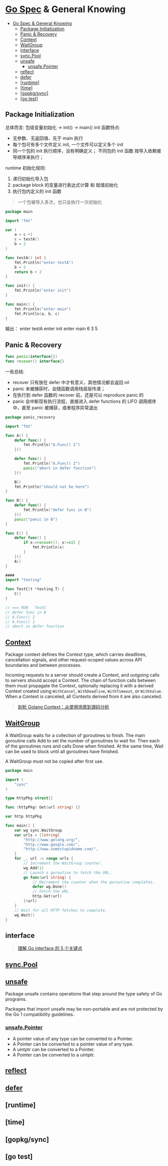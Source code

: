 # [Go Spec](https://go.dev/ref/spec#Package_initialization) & General Knowing

- [Go Spec \& General Knowing](#go-spec--general-knowing)
	- [Package Initialization](#package-initialization)
	- [Panic \& Recovery](#panic--recovery)
	- [Context](#context)
	- [WaitGroup](#waitgroup)
	- [interface](#interface)
	- [sync.Pool](#syncpool)
	- [unsafe](#unsafe)
		- [unsafe.Pointer](#unsafepointer)
	- [reflect](#reflect)
	- [defer](#defer)
	- [\[runtime\]](#runtime)
	- [\[time\]](#time)
	- [\[gopkg/sync\]](#gopkgsync)
	- [\[go test\]](#go-test)


## Package Initialization

总体而言:  包级变量初始化 ->  init() -> main()
init 函数特点: 

- 无参数、无返回值、先于 main 执行
- 每个包可有多个文件定义 init, 一个文件可以定义多个 init
- 同一个包的 init 执行顺序，没有明确定义； 不同包的 init 函数 按导入依赖推导顺序来执行；

runtime 初始化规则:

1. 递归初始化导入包
2. package block 的变量进行表达式计算 和 赋值初始化
3. 执行包内定义的 init 函数

>一个包被导入多次，也只会执行一次初始化

```go
package main

import "fmt"

var (
    a = c +1
    c = testA()
    b = 2
)

func testA() int {
    fmt.Println("enter testA")
    b = 3
    return b + 2
}

func init() {
    fmt.Println("enter init")
}

func main() {
    fmt.Println("enter main")
    fmt.Println(a, b, c)
}
```

输出：
enter testA
enter init
enter main
6 3 5

## Panic & Recovery

```go
func panic(interface{})
func recover() interface{}
```

一些总结: 

- recover 只有放在 defer 中才有意义，其他情况都会返回 nil 
- panic 未被捕获时，会随函数调用栈层层传递；
- 在执行到 defer 函数的 recover 前，还是可以 reproduce panic 的
- panic 会中断现有执行流程，直接进入 defer functions 的 LIFO 调用顺序中，直至 panic 被捕获，或者程序异常退出

```go 
package panic_recovery

import "fmt"

func A() {
	defer func() {
		fmt.Println("A.Func() 1")
	}()

	defer func() {
		fmt.Println("A.Func() 2")
		panic("abort in defer function")
	}()

	B()
	fmt.Println("should not be here")
}

func B() {
	defer func() {
		fmt.Println("defer func in B")
	}()
	panic("panic in B")
}

func C() {
	defer func() {
		if x:=recover(); x!=nil {
			fmt.Println(x)
		}
	}()
	A()
}

####
import "testing"

func TestC(t *testing.T) {
    C()
}

// === RUN   TestC
// defer func in B
// A.Func() 2
// A.Func() 1
// abort in defer function
```

## [Context](https://pkg.go.dev/context)

Package context defines the Context type, which carries deadlines, cancellation signals, and other request-scoped values across API boundaries and between processes.

Incoming requests to a server should create a Context, and outgoing calls to servers should accept a Context. The chain of function calls between them must propagate the Context, optionally replacing it with a derived Context created using `WithCancel`, `WithDeadline`, `WithTimeout`, or `WithValue`. When a Context is canceled, all Contexts derived from it are also canceled.

> [剖析 Golang Context：从使用场景到源码分析](https://xie.infoq.cn/article/3e18dd6d335d1a6ab552a88e8)

## [WaitGroup](https://pkg.go.dev/sync#WaitGroup)

A WaitGroup waits for a collection of goroutines to finish. The main goroutine calls Add to set the number of goroutines to wait for. Then each of the goroutines runs and calls Done when finished. At the same time, Wait can be used to block until all goroutines have finished.

A WaitGroup must not be copied after first use.

```go
package main

import (
    "sync"
)

type httpPkg struct{}

func (httpPkg) Get(url string) {}

var http httpPkg

func main() {
    var wg sync.WaitGroup
    var urls = []string{
    	"http://www.golang.org/",
    	"http://www.google.com/",
    	"http://www.somestupidname.com/",
    }
    for _, url := range urls {
    	// Increment the WaitGroup counter.
    	wg.Add(1)
    	// Launch a goroutine to fetch the URL.
    	go func(url string) {
    		// Decrement the counter when the goroutine completes.
    		defer wg.Done()
    		// Fetch the URL.
    		http.Get(url)
    	}(url)
    }
    // Wait for all HTTP fetches to complete.
    wg.Wait()
}
```

## interface

> [理解 Go interface 的 5 个关键点](https://sanyuesha.com/2017/07/22/how-to-understand-go-interface/)

## [sync.Pool](https://pkg.go.dev/sync#Pool)

## [unsafe](https://pkg.go.dev/unsafe)

Package unsafe contains operations that step around the type safety of Go programs.

Packages that import unsafe may be non-portable and are not protected by the Go 1 compatibility guidelines.

### [unsafe.Pointer](https://pkg.go.dev/unsafe#Pointer)

- A pointer value of any type can be converted to a Pointer.
- A Pointer can be converted to a pointer value of any type.
- A uintptr can be converted to a Pointer.
- A Pointer can be converted to a uintptr.

## [reflect](https://draveness.me/golang/docs/part2-foundation/ch04-basic/golang-reflect/)

## [defer](https://draveness.me/golang/docs/part2-foundation/ch05-keyword/golang-defer/)

## [runtime]

## [time]

## [gopkg/sync]

## [go test]